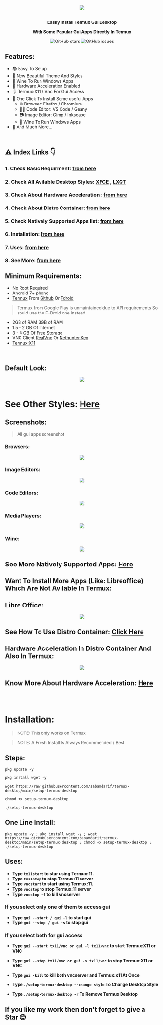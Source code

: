 
<br>
<center><img src="images/xfce/look_1/desktop.png"></center>
<br>
<p align="center"><b>Easily Install Termux Gui Desktop </b></p>
<p align="center"><b>With Some Popular Gui Apps Directly In Termux</b></p>

<div align="center">

![GitHub stars](https://img.shields.io/github/stars/sabamdarif/termux-desktop)
![GitHub issues](https://img.shields.io/github/issues/sabamdarif/termux-desktop)

</div>

## Features:

- :books: Easy To Setup
- :art: New Beautiful Theme And Styles
- :wine_glass: Wine To Run Windows Apps
- :mechanical_arm: Hardware Acceleration Enabled
- :paperclips: Termux:X11 / Vnc For Gui Access
-  :jigsaw: One Click To Install Some useful Apps
   - :globe_with_meridians: Browser: Firefox / Chromium
   - :man_technologist: Code Editor: VS Code / Geany
   - :camera: Image Editor: Gimp / Inkscape
   - :wine_glass: Wine To Run Windows Apps
- :link: And Much More...
<br>


## :warning: Index Links :point_down:

### 1. Check Basic Requirment: [from here](#requirements)
### 2. Check All Avilable Desktop Styles: [XFCE](xfce_styles.md) , [LXQT](lxqt_styles.md)
### 3. Check About Hardware Acceleration : [from here](hw-acceleration.md)
### 4. Check About Distro Container: [from here](proot-caontainer.md)
### 5. Check Natively Supported Apps list: [from here](applist.md)
### 6. Installation: [from here](#installation)
### 7. Uses: [from here](#uses)
### 8. See More: [from here](see-more.md)

<a name="requirements"></a>

## Minimum Requirements:
- No Root Required
- Android 7+ phone
- [Termux](https://termux.dev/en/) From [Github](https://github.com/termux/termux-app/releases) Or [Fdroid](https://f-droid.org/en/packages/com.termux/)
> Termux from Google Play is unmaintained due to API requirements So sould use the F-Droid one instead.
- 2GB of RAM 3GB of RAM
- 1.5 - 2 GB Of Internet
- 3 - 4 GB Of Free Storage
- VNC Client [RealVnc](https://play.google.com/store/apps/details?id=com.realvnc.viewer.android) Or [Nethunter Kex](https://store.nethunter.com/en/packages/com.offsec.nethunter.kex/)
- [Termux:X11](https://github.com/termux/termux-x11/releases)

<br>

## Default Look:

<center><img src="images/xfce/look_1/look.png"></center>
<br>

# See Other Styles: [Here](xfce_styles.md)

## Screenshots:
> All gui apps screenshot

### Browsers:

<center><img src="images/apps/firefox-chromium.png"></center>

### Image Editors:

<center><img src="images/apps/inkscape-gimp.png"></center>

### Code Editors:

<center><img src="images/apps/geany-vscode.png"></center>

### Media Players:

<center><img src="images/apps/parole-vlc.png"></center>

### Wine:

<center><img src="images/apps/wine.png"></center>

## See More Natively Supported Apps: [Here](applist.md)

## Want To Install More Apps (Like: Libreoffice) Which Are Not Avilable In Termux:

## Libre Office:

<center><img src="images/apps/container-libreoffice-2.png"></center>

## See How To Use Distro Container: [Click Here](proot-caontainer.md)

## Hardware Acceleration In Distro Container And Also In Termux:

<center><img src="images/pdrun-glmark2.png"></center>


## Know More About Hardware Acceleration: [Here](hw-acceleration.md)

<br>
<br>

<a name="installation"></a>

# Installation:

>NOTE: This only works on Termux

>NOTE: A Fresh Install Is Always Recommended / Best 

## Steps:

```
pkg update -y
```
```
pkg install wget -y
```
```
wget https://raw.githubusercontent.com/sabamdarif/termux-desktop/main/setup-termux-desktop
```
```
chmod +x setup-termux-desktop
```
```
./setup-termux-desktop
```
## One Line Install:

```
pkg update -y ; pkg install wget -y ; wget https://raw.githubusercontent.com/sabamdarif/termux-desktop/main/setup-termux-desktop ; chmod +x setup-termux-desktop ; ./setup-termux-desktop
```

<a name="uses"></a>

## Uses:

- **Type `tx11start` to star using Termux:11.**
- **Type `tx11stop` to stop Termux:11 server**
- **Type `vncstart` to start using Termux:11.**
- **Type `vncstop` to stop Termux:11 server**
- **Type `vncstop -f` to kill vncserver**

### If you select only one of them to access gui
- **Type `gui --start / gui -l` to start gui**
- **Type `gui --stop / gui -s` to stop gui**

### If you select both for gui access
- **Type `gui --start tx11/vnc or gui -l tx11/vnc` to start Termux:X11 or VNC**
- **Type `gui --stop tx11/vnc or gui -s tx11/vnc` to stop Termux:X11 or VNC**

- **Type `gui -kill` to kill both vncserver and Termux:x11 At Once**
- **Type `./setup-termux-desktop --change style` To Change Desktop Style**
- **Type `./setup-termux-desktop -r` To Remove Termux Desktop**

## If you like my work then don't forget to give a Star :blush:
